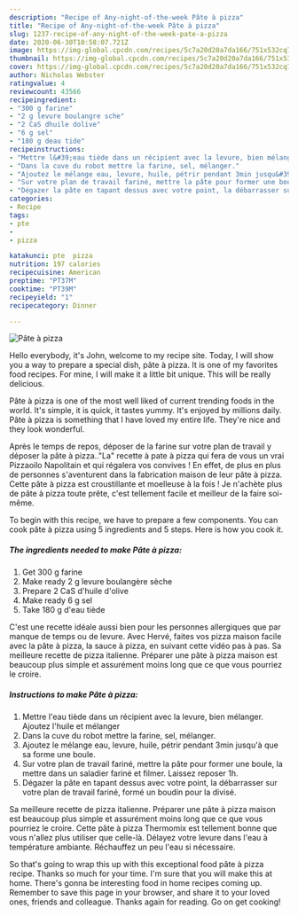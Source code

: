 ```yaml
---
description: "Recipe of Any-night-of-the-week Pâte à pizza"
title: "Recipe of Any-night-of-the-week Pâte à pizza"
slug: 1237-recipe-of-any-night-of-the-week-pate-a-pizza
date: 2020-06-30T10:58:07.721Z
image: https://img-global.cpcdn.com/recipes/5c7a20d20a7da166/751x532cq70/pate-a-pizza-photo-principale-de-la-recette.jpg
thumbnail: https://img-global.cpcdn.com/recipes/5c7a20d20a7da166/751x532cq70/pate-a-pizza-photo-principale-de-la-recette.jpg
cover: https://img-global.cpcdn.com/recipes/5c7a20d20a7da166/751x532cq70/pate-a-pizza-photo-principale-de-la-recette.jpg
author: Nicholas Webster
ratingvalue: 4
reviewcount: 43566
recipeingredient:
- "300 g farine"
- "2 g levure boulangre sche"
- "2 CaS dhuile dolive"
- "6 g sel"
- "180 g deau tide"
recipeinstructions:
- "Mettre l&#39;eau tiède dans un récipient avec la levure, bien mélanger. Ajoutez l&#39;huile et mélanger"
- "Dans la cuve du robot mettre la farine, sel, mélanger."
- "Ajoutez le mélange eau, levure, huile, pétrir pendant 3min jusqu&#39;à que sa forme une boule."
- "Sur votre plan de travail fariné, mettre la pâte pour former une boule, la mettre dans un saladier fariné et filmer. Laissez reposer 1h."
- "Dégazer la pâte en tapant dessus avec votre point, la débarrasser sur votre plan de travail fariné, formé un boudin pour la divisé."
categories:
- Recipe
tags:
- pte
- 
- pizza

katakunci: pte  pizza 
nutrition: 197 calories
recipecuisine: American
preptime: "PT37M"
cooktime: "PT39M"
recipeyield: "1"
recipecategory: Dinner

---
```



![Pâte à pizza](https://img-global.cpcdn.com/recipes/5c7a20d20a7da166/751x532cq70/pate-a-pizza-photo-principale-de-la-recette.jpg)

Hello everybody, it's John, welcome to my recipe site. Today, I will show you a way to prepare a special dish, pâte à pizza. It is one of my favorites food recipes. For mine, I will make it a little bit unique. This will be really delicious.

Pâte à pizza is one of the most well liked of current trending foods in the world. It's simple, it is quick, it tastes yummy. It's enjoyed by millions daily. Pâte à pizza is something that I have loved my entire life. They're nice and they look wonderful.

Après le temps de repos, déposer de la farine sur votre plan de travail y déposer la pâte à pizza..&#34;La&#34; recette à pate à pizza qui fera de vous un vrai Pizzaoilo Napolitain et qui régalera vos convives ! En effet, de plus en plus de personnes s&#39;aventurent dans la fabrication maison de leur pâte à pizza. Cette pâte à pizza est croustillante et moelleuse à la fois ! Je n&#39;achète plus de pâte à pizza toute prête, c&#39;est tellement facile et meilleur de la faire soi-même.


To begin with this recipe, we have to prepare a few components. You can cook pâte à pizza using 5 ingredients and 5 steps. Here is how you cook it.

<!--inarticleads1-->

##### The ingredients needed to make Pâte à pizza:

1. Get 300 g farine
1. Make ready 2 g levure boulangère sèche
1. Prepare 2 CaS d&#39;huile d&#39;olive
1. Make ready 6 g sel
1. Take 180 g d&#39;eau tiède


C&#39;est une recette idéale aussi bien pour les personnes allergiques que par manque de temps ou de levure. Avec Hervé, faites vos pizza maison facile avec la pâte à pizza, la sauce à pizza, en suivant cette vidéo pas à pas. Sa meilleure recette de pizza italienne. Préparer une pâte à pizza maison est beaucoup plus simple et assurément moins long que ce que vous pourriez le croire. 

<!--inarticleads2-->

##### Instructions to make Pâte à pizza:

1. Mettre l&#39;eau tiède dans un récipient avec la levure, bien mélanger. Ajoutez l&#39;huile et mélanger
1. Dans la cuve du robot mettre la farine, sel, mélanger.
1. Ajoutez le mélange eau, levure, huile, pétrir pendant 3min jusqu&#39;à que sa forme une boule.
1. Sur votre plan de travail fariné, mettre la pâte pour former une boule, la mettre dans un saladier fariné et filmer. Laissez reposer 1h.
1. Dégazer la pâte en tapant dessus avec votre point, la débarrasser sur votre plan de travail fariné, formé un boudin pour la divisé.


Sa meilleure recette de pizza italienne. Préparer une pâte à pizza maison est beaucoup plus simple et assurément moins long que ce que vous pourriez le croire. Cette pâte à pizza Thermomix est tellement bonne que vous n&#39;allez plus utiliser que celle-là. Délayez votre levure dans l&#39;eau à température ambiante. Réchauffez un peu l&#39;eau si nécessaire. 

So that's going to wrap this up with this exceptional food pâte à pizza recipe. Thanks so much for your time. I'm sure that you will make this at home. There's gonna be interesting food in home recipes coming up. Remember to save this page in your browser, and share it to your loved ones, friends and colleague. Thanks again for reading. Go on get cooking!
